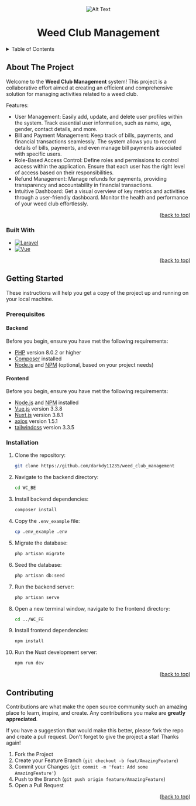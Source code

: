 
<div style="text-align:center">
    <img src="https://i.giphy.com/media/bGgsc5mWoryfgKBx1u/giphy.webp" alt="Alt Text">
</div>
<div align="center">
  <h1 align="center">Weed Club Management</h1>
</div>

<!-- TABLE OF CONTENTS -->
<details>
  <summary>Table of Contents</summary>
  <ol>
    <li>
      <a href="#about-the-project">About The Project</a>
      <ul>
        <li><a href="#built-with">Built With</a></li>
      </ul>
    </li>
    <li>
      <a href="#getting-started">Getting Started</a>
      <ul>
        <li><a href="#prerequisites">Prerequisites</a></li>
        <li><a href="#installation">Installation</a></li>
      </ul>
    </li>
    <li><a href="#contributing">Contributing</a></li>
  </ol>
</details>



<!-- ABOUT THE PROJECT -->
## About The Project

Welcome to the **Weed Club Management** system! This project is a collaborative effort aimed at creating an efficient and comprehensive solution for managing activities related to a weed club.

Features:
- User Management: Easily add, update, and delete user profiles within the system. Track essential user information, such as name, age, gender, contact details, and more.
- Bill and Payment Management: Keep track of bills, payments, and financial transactions seamlessly. The system allows you to record details of bills, payments, and even manage bill payments associated with specific users.
- Role-Based Access Control: Define roles and permissions to control access within the application. Ensure that each user has the right level of access based on their responsibilities.
- Refund Management: Manage refunds for payments, providing transparency and accountability in financial transactions.
- Intuitive Dashboard: Get a visual overview of key metrics and activities through a user-friendly dashboard. Monitor the health and performance of your weed club effortlessly.



<p align="right">(<a href="#readme-top">back to top</a>)</p>



### Built With

* [![Laravel][Laravel.com]][Laravel-url]
* [![Vue][Vue.js]][Vue-url]


<p align="right">(<a href="#readme-top">back to top</a>)</p>



<!-- GETTING STARTED -->
## Getting Started

These instructions will help you get a copy of the project up and running on your local machine.

### Prerequisites

#### Backend

Before you begin, ensure you have met the following requirements:

- [PHP](https://www.php.net/) version 8.0.2 or higher
- [Composer](https://getcomposer.org/) installed
- [Node.js](https://nodejs.org/) and [NPM](https://www.npmjs.com/) (optional, based on your project needs)

#### Frontend

Before you begin, ensure you have met the following requirements:

- [Node.js](https://nodejs.org/) and [NPM](https://www.npmjs.com/) installed
- [Vue.js](https://vuejs.org/) version 3.3.8
- [Nuxt.js](https://nuxtjs.org/) version 3.8.1
- [axios](https://axios-http.com/) version 1.5.1
- [tailwindcss](https://tailwindcss.com/) version 3.3.5

### Installation

1. Clone the repository:

    ```bash
    git clone https://github.com/darkdy11235/weed_club_management
    ```

2. Navigate to the backend directory:

    ```bash
    cd WC_BE
    ```

3. Install backend dependencies:

    ```bash
    composer install
    ```

4. Copy the `.env_example` file:

    ```bash
    cp .env_example .env
    ```

5. Migrate the database:

    ```bash
    php artisan migrate
    ```

6. Seed the database:

    ```bash
    php artisan db:seed
    ```

7. Run the backend server:

    ```bash
    php artisan serve
    ```

8. Open a new terminal window, navigate to the frontend directory:

    ```bash
    cd ../WC_FE
    ```

9. Install frontend dependencies:

    ```bash
    npm install
    ```

10. Run the Nuxt development server:

    ```bash
    npm run dev
    ```

<p align="right">(<a href="#readme-top">back to top</a>)</p>

<!-- CONTRIBUTING -->
## Contributing

Contributions are what make the open source community such an amazing place to learn, inspire, and create. Any contributions you make are **greatly appreciated**.

If you have a suggestion that would make this better, please fork the repo and create a pull request.
Don't forget to give the project a star! Thanks again!

1. Fork the Project
2. Create your Feature Branch (`git checkout -b feat/AmazingFeature`)
3. Commit your Changes (`git commit -m 'feat: Add some AmazingFeature'`)
4. Push to the Branch (`git push origin feature/AmazingFeature`)
5. Open a Pull Request

<p align="right">(<a href="#readme-top">back to top</a>)</p>





<!-- MARKDOWN LINKS & IMAGES -->
<!-- https://www.markdownguide.org/basic-syntax/#reference-style-links -->

[Vue.js]: https://img.shields.io/badge/Vue.js-35495E?style=for-the-badge&logo=vuedotjs&logoColor=4FC08D
[Vue-url]: https://vuejs.org/
[Laravel.com]: https://img.shields.io/badge/Laravel-FF2D20?style=for-the-badge&logo=laravel&logoColor=white
[Laravel-url]: https://laravel.com